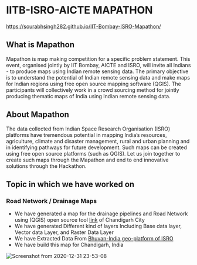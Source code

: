 # IITB-ISRO-AICTE MAPATHON
https://sourabhsingh282.github.io/IIT-Bombay-ISRO-Mapathon/

## What is Mapathon
Mapathon is map making competition for a specific problem statement. This event, organised jointly by IIT Bombay, AICTE and ISRO, will invite all Indians - to produce maps using Indian remote sensing data. The primary objective is to understand the potential of Indian remote sensing data and make maps for Indian regions using free open source mapping software (QGIS). The participants will collectively work in a crowd sourcing method for jointly producing thematic maps of India using Indian remote sensing data.

## About Mapathon
The data collected from Indian Space Research Organisation (ISRO) platforms have tremendous potential in mapping India’s resources, agriculture, climate and disaster management, rural and urban planning and in identifying pathways for future development. Such maps can be created using free open source platforms (such as QGIS). Let us join together to create such maps through the Mapathon and end to end innovative solutions through the Hackathon.

## Topic in which we have worked on

### Road Network / Drainage Maps
- We have generated a map for the drainage pipelines and Road Network using (QGIS) open source tool [link](https://github.com/qgis) of Chandigarh City
- We have generated Different kind of layers Including Base data layer, Vector data Layer, and Raster Data Layer
- We have Extracted Data From [Bhuvan-India geo-platform of ISRO](https://bhuvan.nrsc.gov.in/bhuvan_links.php)
- We have build this map for Chandigarh, India

![Screenshot from 2020-12-31 23-53-08](https://user-images.githubusercontent.com/47795037/113393574-7c13c980-93b4-11eb-9372-aae7e26a5f47.png)
